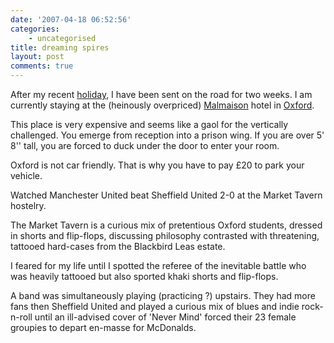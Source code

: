 ```yaml
---
date: '2007-04-18 06:52:56'
categories:
    - uncategorised
title: dreaming spires
layout: post
comments: true
---
```

After my recent
[holiday](http://www.nbrightside.com/blog/2007/04/16/letter-from-america/),
I have been sent on the road for two weeks. I am currently staying at
the (heinously overpriced)
[Malmaison](http://www.nbrightside.com/blog/2006/03/27/a-cause-for-concern/)
hotel in [Oxford](http://www.malmaison-oxford.com/).

This place is very expensive and seems like a gaol for the vertically
challenged. You emerge from reception into a prison wing. If you are
over 5' 8'' tall, you are forced to duck under the door to enter your
room.

Oxford is not car friendly. That is why you have to pay &pound;20 to park your
vehicle.

Watched Manchester United beat Sheffield United 2-0 at the Market Tavern
hostelry.

The Market Tavern is a curious mix of pretentious Oxford students,
dressed in shorts and flip-flops, discussing philosophy contrasted with
threatening, tattooed hard-cases from the Blackbird Leas estate.

I feared for my life until I spotted the referee of the inevitable
battle who was heavily tattooed but also sported khaki shorts and
flip-flops.

A band was simultaneously playing (practicing ?) upstairs. They had more
fans then Sheffield United and played a curious mix of blues and indie
rock-n-roll until an ill-advised cover of 'Never Mind' forced their 23
female groupies to depart en-masse for McDonalds.
